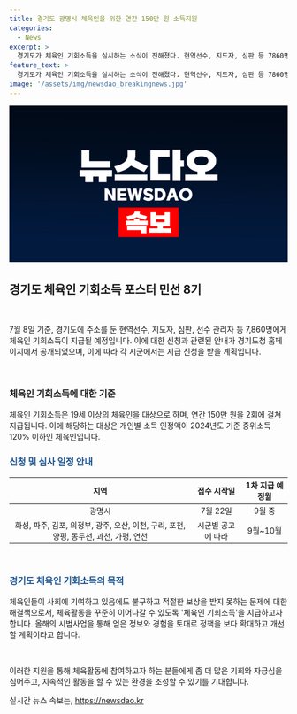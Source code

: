 ```yaml
---
title: 경기도 광명시 체육인을 위한 연간 150만 원 소득지원
categories:
  - News
excerpt: >
  경기도가 체육인 기회소득을 실시하는 소식이 전해졌다. 현역선수, 지도자, 심판 등 7860명에게 연간 150만 원을 2회에 걸쳐 지급될 예정이며, 19세 이상 체육인 중 소득이 중위소득 120% 이하인 사람이 대상이다. 광명시를 시작으로 다른 지역에서도 9월부터 순차적으로 접수가 시작될 예정인데, 시군별로 공고에 따라 9월~10월 기간에 접수할 수 있다. 경기도 관계자는 이 정책이 체육인들에게 실질적 도움이 될 수 있도록 확대 방안을 검토할 것이라고 밝혔다.
feature_text: >
  경기도가 체육인 기회소득을 실시하는 소식이 전해졌다. 현역선수, 지도자, 심판 등 7860명에게 연간 150만 원을 2회에 걸쳐 지급될 예정이며, 19세 이상 체육인 중 소득이 중위소득 120% 이하인 사람이 대상이다. 광명시를 시작으로 다른 지역에서도 9월부터 순차적으로 접수가 시작될 예정인데, 시군별로 공고에 따라 9월~10월 기간에 접수할 수 있다. 경기도 관계자는 이 정책이 체육인들에게 실질적 도움이 될 수 있도록 확대 방안을 검토할 것이라고 밝혔다.
image: '/assets/img/newsdao_breakingnews.jpg'
---
```


<p><img src="/assets/img/newsdao_breakingnews.jpg" alt="implanttips 속보" /></p>

<h2 data-ke-size="size26">경기도 체육인 기회소득 포스터 민선 8기</h2>

<p data-ke-size="size16">&nbsp;</p>

<p>7월 8일 기준, 경기도에 주소를 둔 현역선수, 지도자, 심판, 선수 관리자 등 7,860명에게 체육인 기회소득이 지급될 예정입니다. 이에 대한 신청과 관련된 안내가 경기도청 홈페이지에서 공개되었으며, 이에 따라 각 시군에서는 지급 신청을 받을 계획입니다.</p>

<p data-ke-size="size16">&nbsp;</p>

<h3>체육인 기회소득에 대한 기준</h3>

<p data-ke-size="size16">체육인 기회소득은 19세 이상의 체육인을 대상으로 하며, 연간 150만 원을 2회에 걸쳐 지급됩니다. 이에 해당하는 대상은 개인별 소득 인정액이 2024년도 기준 중위소득 120% 이하인 체육인입니다.</p>

<h3><b><span style="color: #1a5490;">신청 및 심사 일정 안내</span></b></h3>

<table>
    <thead>
        <tr>
            <th>지역</th>
            <th>접수 시작일</th>
            <th>1차 지급 예정월</th>
        </tr>
    </thead>
    <tbody>
        <tr>
            <td style="text-align: center;">광명시</td>
            <td style="text-align: center;">7월 22일</td>
            <td style="text-align: center;">9월 중</td>
        </tr>
        <tr>
            <td style="text-align: center;">화성, 파주, 김포, 의정부, 광주, 오산, 이천, 구리, 포천, 양평, 동두천, 과천, 가평, 연천</td>
            <td style="text-align: center;">시군별 공고에 따라</td>
            <td style="text-align: center;">9월~10월</td>
        </tr>
    </tbody>
</table>

<p data-ke-size="size16">&nbsp;</p>

<h3><b><span style="color: #1a5490;">경기도 체육인 기회소득의 목적</span></b></h3>

<p data-ke-size="size16">체육인들이 사회에 기여하고 있음에도 불구하고 적절한 보상을 받지 못하는 문제에 대한 해결책으로서, 체육활동을 꾸준히 이어나갈 수 있도록 '체육인 기회소득'을 지급하고자 합니다. 올해의 시범사업을 통해 얻은 정보와 경험을 토대로 정책을 보다 확대하고 개선할 계획이라고 합니다.</p>

<p data-ke-size="size16">&nbsp;</p>

<p>이러한 지원을 통해 체육활동에 참여하고자 하는 분들에게 좀 더 많은 기회와 자긍심을 심어주고, 지속적인 활동을 할 수 있는 환경을 조성할 수 있기를 기대합니다.</p>
실시간 뉴스 속보는, <a href="https://newsdao.kr" rel="dofollow">https://newsdao.kr</a>


